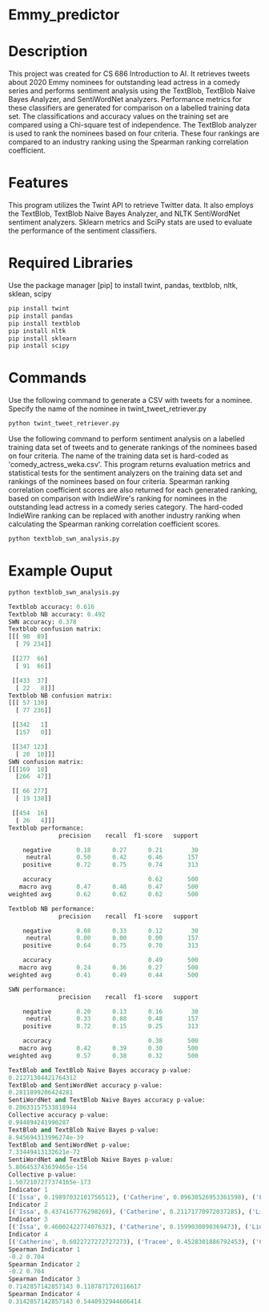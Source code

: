 # Emmy_predictor

# Description

This project was created for CS 686 Introduction to AI. It retrieves tweets about 2020 Emmy nominees for outstanding lead actress in a comedy series and performs sentiment analysis using the TextBlob, TextBlob Naive Bayes Analyzer, and SentiWordNet analyzers. Performance metrics for these classifiers are generated for comparison on a labelled training data set. The classifications and accuracy values on the training set are compared using a Chi-square test of independence. The TextBlob analyzer is used to rank the nominees based on four criteria. These four rankings are compared to an industry ranking using the Spearman ranking correlation coefficient. 

# Features

This program utilizes the Twint API to retrieve Twitter data. It also employs the TextBlob, TextBlob Naive Bayes Analyzer, and NLTK SentiWordNet sentiment analyzers. Sklearn metrics and SciPy stats are used to evaluate the performance of the sentiment classifiers.

# Required Libraries

Use the package manager [pip] to install twint, pandas, textblob, nltk, sklean, scipy

```bash
pip install twint
pip install pandas
pip install textblob
pip install nltk
pip install sklearn
pip install scipy
```
# Commands

Use the following command to generate a CSV with tweets for a nominee. Specify the name of the nominee in twint_tweet_retriever.py

```python
python twint_tweet_retriever.py
```
Use the following command to perform sentiment analysis on a labelled training data set of tweets and to generate rankings of the nominees based on four criteria. The name of the training data set is hard-coded as 'comedy_actress_weka.csv'. This program returns evaluation metrics and statistical tests for the sentiment analyzers on the training data set and rankings of the nominees based on four criteria. Spearman ranking correlation coefficient scores are also returned for each generated ranking, based on comparison with IndieWire's ranking for nominees in the outstanding lead actress in a comedy series category. The hard-coded IndieWire ranking can be replaced with another industry ranking when calculating the Spearman ranking correlation coefficient scores. 

```python
python textblob_swn_analysis.py
```

# Example Ouput

```python
python textblob_swn_analysis.py

Textblob accuracy: 0.616
Textblob NB accuracy: 0.492
SWN accuracy: 0.378
Textblob confusion matrix:
[[[ 98  89]
  [ 79 234]]

 [[277  66]
  [ 91  66]]

 [[433  37]
  [ 22   8]]]
Textblob NB confusion matrix:
[[[ 57 130]
  [ 77 236]]

 [[342   1]
  [157   0]]

 [[347 123]
  [ 20  10]]]
SWN confusion matrix:
[[[169  18]
  [266  47]]

 [[ 66 277]
  [ 19 138]]

 [[454  16]
  [ 26   4]]]
Textblob performance:
              precision    recall  f1-score   support

    negative       0.18      0.27      0.21        30
     neutral       0.50      0.42      0.46       157
    positive       0.72      0.75      0.74       313

    accuracy                           0.62       500
   macro avg       0.47      0.48      0.47       500
weighted avg       0.62      0.62      0.62       500

Textblob NB performance:
              precision    recall  f1-score   support

    negative       0.08      0.33      0.12        30
     neutral       0.00      0.00      0.00       157
    positive       0.64      0.75      0.70       313

    accuracy                           0.49       500
   macro avg       0.24      0.36      0.27       500
weighted avg       0.41      0.49      0.44       500

SWN performance:
              precision    recall  f1-score   support

    negative       0.20      0.13      0.16        30
     neutral       0.33      0.88      0.48       157
    positive       0.72      0.15      0.25       313

    accuracy                           0.38       500
   macro avg       0.42      0.39      0.30       500
weighted avg       0.57      0.38      0.32       500

TextBlob and TextBlob Naive Bayes accuracy p-value:
0.21271304421764312
TextBlob and SentiWordNet accuracy p-value:
0.2811899206424281
SentiWordNet and TextBlob Naive Bayes accuracy p-value:
0.20633157533818944
Collective accuracy p-value:
0.944894241990287
TextBlob and TextBlob Naive Bayes p-value:
8.945694313996274e-39
TextBlob and SentiWordNet p-value:
7.33449413132621e-72
SentiWordNet and TextBlob Naive Bayes p-value:
5.806453743639465e-154
Collective p-value:
1.5072107277374165e-173
Indicator 1
[('Issa', 0.19897032101756512), ('Catherine', 0.09630526953361598), ('Linda', 0.05784373107207753), ('Tracee', 0.043609933373712904), ('Christina', 0.04239854633555421), ('Rachel', 0.015748031496062992)]
Indicator 2
[('Issa', 0.4374167776298269), ('Catherine', 0.21171770972037285), ('Linda', 0.12716378162450068), ('Tracee', 0.09587217043941411), ('Christina', 0.09320905459387484), ('Rachel', 0.03462050599201065)]
Indicator 3
[('Issa', 0.4600242277407632), ('Catherine', 0.1599030890369473), ('Linda', 0.13476680799515445), ('Christina', 0.09721380981223501), ('Tracee', 0.09630526953361598), ('Rachel', 0.05178679588128407)]
Indicator 4
[('Catherine', 0.6022727272727273), ('Tracee', 0.4528301886792453), ('Christina', 0.43613707165109034), ('Issa', 0.4325213956550362), ('Linda', 0.42921348314606744), ('Rachel', 0.30409356725146197)]
Spearman Indicator 1
-0.2 0.704
Spearman Indicator 2
-0.2 0.704
Spearman Indicator 3
0.7142857142857143 0.1107871720116617
Spearman Indicator 4
0.3142857142857143 0.5440932944606414
```
